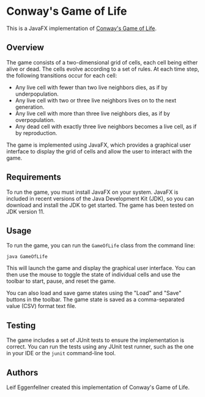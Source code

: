 # Conway's Game of Life

This is a JavaFX implementation of [Conway's Game of Life](https://en.wikipedia.org/wiki/Conway%27s_Game_of_Life).

## Overview

The game consists of a two-dimensional grid of cells, each cell being either alive or dead. The cells evolve according to a set of rules. At each time step, the following transitions occur for each cell:

* Any live cell with fewer than two live neighbors dies, as if by underpopulation.
* Any live cell with two or three live neighbors lives on to the next generation.
* Any live cell with more than three live neighbors dies, as if by overpopulation.
* Any dead cell with exactly three live neighbors becomes a live cell, as if by reproduction.

The game is implemented using JavaFX, which provides a graphical user interface to display the grid of cells and allow the user to interact with the game.

## Requirements

To run the game, you must install JavaFX on your system. JavaFX is included in recent versions of the Java Development Kit (JDK), so you can download and install the JDK to get started. The game has been tested on JDK version 11.

## Usage

To run the game, you can run the `GameOfLife` class from the command line:

```console
java GameOfLife
```

This will launch the game and display the graphical user interface. You can then use the mouse to toggle the state of individual cells and use the toolbar to start, pause, and reset the game.

You can also load and save game states using the "Load" and "Save" buttons in the toolbar. The game state is saved as a comma-separated value (CSV) format text file.

## Testing

The game includes a set of JUnit tests to ensure the implementation is correct. You can run the tests using any JUnit test runner, such as the one in your IDE or the `junit` command-line tool.

## Authors

Leif Eggenfellner created this implementation of Conway's Game of Life.
